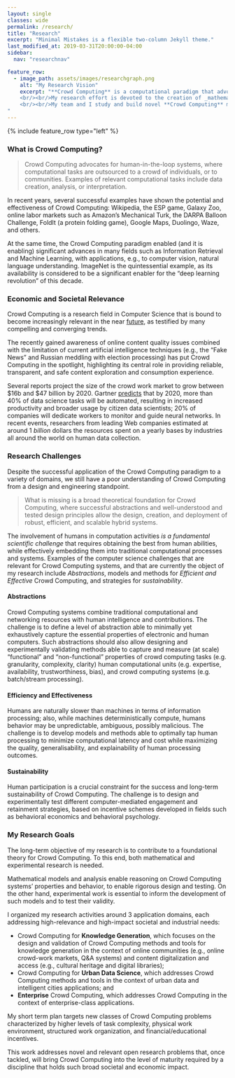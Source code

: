 ```yaml
---
layout: single
classes: wide
permalink: /research/
title: "Research"
excerpt: "Minimal Mistakes is a flexible two-column Jekyll theme."
last_modified_at: 2019-03-31T20:00:00-04:00
sidebar:
  nav: "researchnav"

feature_row:
  - image_path: assets/images/researchgraph.png
    alt: "My Research Vision"
    excerpt: "**Crowd Computing** is a computational paradigm that advocates for the adoption of human intelligence _at scale_, to improve the performance of computational systems. 
    <br/><br/>My research effort is devoted to the creation of _mathematical models_ and _computational methods_ for **Crowd Computing**, to address both problems of _analysis_ and _design_ of this class of computational systems.  
    <br/><br/>My team and I study and build novel **Crowd Computing** methods and tools that combine the cognitive and reasoning abilities of individuals and crowds, with the computational powers of machines, and the value of big amounts of heterogeneous data.
"
---
```


{% include feature_row type="left" %}

### What is Crowd Computing?

> Crowd Computing advocates for human-in-the-loop systems, where computational tasks are outsourced to a crowd of individuals, or to communities.  Examples of relevant computational tasks include data creation, analysis, or interpretation.

In recent years, several successful examples have shown the potential and effectiveness of Crowd Computing: Wikipedia, the ESP game, Galaxy Zoo, online labor markets such as Amazon’s Mechanical Turk, the DARPA Balloon Challenge, FoldIt (a protein folding game), Google Maps, Duolingo, Waze, and others.

At the same time, the Crowd Computing paradigm enabled (and it is enabling) significant advances in many fields such as Information Retrieval and Machine Learning, with applications, e.g., to computer vision, natural language understanding. ImageNet is the quintessential example, as its availability is considered to be a significant enabler for the “deep learning revolution” of this decade.

### Economic and Societal Relevance

Crowd Computing is a research field in Computer Science that is bound to become increasingly relevant in the
near [future](https://euagenda.eu/publications/crowd-work-in-europe), as testified by many compelling and converging trends.

The recently gained awareness of online content quality issues combined with the limitation of current artificial intelligence techniques (e.g., the “Fake News” and Russian meddling with election processing) has put Crowd Computing in the spotlight, highlighting its central role in providing reliable, transparent, and safe content exploration and consumption experience.

Several reports project the size of the crowd work market to grow between $16b and $47 billion by 2020. Gartner [predicts](https://www.gartner.com/ngw/globalassets/en/information-technology/documents/insights/100-data-and-analytics-predictions.pdf) that by 2020, more than 40% of data science tasks will be automated, resulting in increased productivity and broader usage by citizen data scientists; 20% of companies will dedicate workers to monitor and guide neural networks. In recent events, researchers from leading Web companies estimated at around 1 _billion_ dollars the resources spent on a yearly bases by industries all around the world on human data collection.

### Research Challenges

Despite the successful application of the Crowd Computing paradigm to a variety of domains, we still have a poor understanding of Crowd Computing from a design and engineering standpoint. 

> What is missing is a broad theoretical foundation for Crowd Computing, where successful abstractions and well-understood and tested design principles allow the design, creation, and deployment of robust, efficient, and scalable hybrid systems.

The involvement of humans in computation activities _is a fundamental scientific challenge_ that requires obtaining the best from human abilities, while effectively embedding them into traditional computational processes and systems. Examples of the computer science challenges that are relevant for Crowd Computing systems, and that are currently the object of my research include _Abstractions_, models and methods for _Efficient and Effective_ Crowd Computing, and strategies for _sustainability_.

#### Abstractions

Crowd Computing systems combine traditional computational and networking resources with human intelligence and contributions. The challenge is to define a level of abstraction able to minimally yet exhaustively capture the essential properties of electronic and human computers. Such abstractions should also allow designing and experimentally validating methods able to capture and measure (at scale) “functional” and “non-functional” properties of crowd computing tasks (e.g. granularity, complexity, clarity) human computational units (e.g. expertise, availability, trustworthiness, bias), and crowd computing systems (e.g. batch/stream processing).

#### Efficiency and Effectiveness

Humans are naturally slower than machines in terms of information processing; also, while machines deterministically compute, humans behavior may be unpredictable, ambiguous, possibly malicious. The challenge is to develop models and methods able to optimally tap human processing to minimize computational latency and cost while maximizing the quality, generalisability, and explainability of human processing outcomes.

#### Sustainability

Human participation is a crucial constraint for the success and long-term sustainability of Crowd Computing. The challenge is to design and experimentally test different computer-mediated engagement and retainment strategies, based on incentive schemes developed in fields such as behavioral economics and behavioral psychology.

### My Research Goals

The long-term objective of my research is to contribute to a foundational theory for Crowd Computing. To this end, both mathematical and experimental research is needed.

Mathematical models and analysis enable reasoning on Crowd Computing systems’ properties and behavior, to enable rigorous design and testing. On the other hand, experimental work is essential to inform the development of such models and to test their validity.

I organized my research activities around 3 application domains, each addressing high-relevance and high-impact societal and industrial needs:

 - Crowd Computing for **Knowledge Generation**, which focuses on the design and validation of Crowd Computing methods and tools for knowledge generation in the context of online communities (e.g., online crowd-work markets, Q&A systems) and content digitalization and access (e.g., cultural heritage and digital libraries);
 - Crowd Computing for **Urban Data Science**, which addresses Crowd Computing methods and tools in the context of urban data and intelligent cities applications; and
- **Enterprise** Crowd Computing, which addresses Crowd Computing in the context of enterprise-class applications.

My short term plan targets new classes of Crowd Computing problems characterized by higher levels of task complexity, physical work environment, structured work organization, and financial/educational incentives.

This work addresses novel and relevant open research problems that, once tackled, will bring Crowd Computing into the level of maturity required by a discipline that holds such broad societal and economic impact.